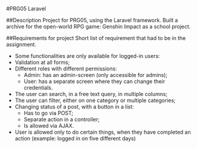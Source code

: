 #PRG05 Laravel

##Description
Project for PRG05, using the Laravel framework. Built a archive for the open-world RPG game: Genshin Impact as a 
school project.


##Requirements for project
Short list of requirement that had to be in the assignment.
- Some functionalities are only available for logged-in users:
- Validation at all forms;
- Different roles with different permissions:
    - Admin: has an admin-screen (only accessible for admins);
    - User: has a separate screen where they can change their credentials.
- The user can search, in a free text query, in multiple columns;
- The user can filter, either on one category or multiple categories;
- Changing status of a post, with a button in a list:
    - Has to go via POST;
    - Separate action in a controller;
    - Is allowed via AJAX.
- User is allowed only to do certain things, when they have completed an action (example: logged in on five different days)
